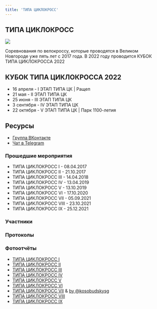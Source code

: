 ```yaml
---
title: 'ТИПА ЦИКЛОКРОСС'
---
```


## ТИПА ЦИКЛОКРОСС

![](https://sun9-74.userapi.com/impg/MTRuwoH0C2aeZaIeUMKoxi3O21NTAQKgXo8wgQ/l0n1Lq_WIVs.jpg?size=1920x1280&quality=96&sign=c203725b8b393748f183bfea5456473b&type=album)

Соревнования по велокроссу, которые проводятся в Великом Новгороде уже пять лет с 2017 года.
В 2022 году проводится КУБОК ТИПА ЦИКЛОКРОССА 2022

## КУБОК ТИПА ЦИКЛОКРОССА 2022

- 16 апреля - I ЭТАП ТИПА ЦК | Ращеп
- 21 мая - II ЭТАП ТИПА ЦК
- 25 июня - III ЭТАП ТИПА ЦК
- 3 сентября - IV ЭТАП ТИПА ЦК
- 22 октября - V ЭТАП ТИПА ЦК | Парк 1100-летия

## Ресурсы

- [Группа ВКонтакте](https://vk.com/tipacyclo)
- [Чат в Telegram](https://t.me/+miS-qY3Ai_4zNzE6)

### Прошедшие мероприятия

- ТИПА ЦИКЛОКРОСС I - 08.04.2017
- ТИПА ЦИКЛОКРОСС II - 21.10.2017
- ТИПА ЦИКЛОКРОСС III - 14.04.2018
- ТИПА ЦИКЛОКРОСС IV - 13.04.2019
- ТИПА ЦИКЛОКРОСС V - 13.10.2019
- ТИПА ЦИКЛОКРОСС VI - 17.10.2020
- ТИПА ЦИКЛОКРОСС VII - 05.09.2021
- ТИПА ЦИКЛОКРОСС VIII - 23.10.2021
- ТИПА ЦИКЛОКРОСС IX - 25.12.2021

### Участники

### Протоколы

### Фотоотчёты

- [ТИПА ЦИКЛОКРОСС I](https://vk.com/album-143031255_243061534)
- [ТИПА ЦИКЛОКРОСС II](https://vk.com/album-143031255_248187182)
- [ТИПА ЦИКЛОКРОСС III](https://vk.com/album-143031255_253051440)
- [ТИПА ЦИКЛОКРОСС IV](https://vk.com/album-143031255_262138716)
- [ТИПА ЦИКЛОКРОСС V](https://vk.com/album-143031255_267301727)
- [ТИПА ЦИКЛОКРОСС VI](https://vk.com/album-143031255_275236960)
- [ТИПА ЦИКЛОКРОСС VII](https://vk.com/album-143031255_280698891) & [by @kosobudskysg](https://vk.com/album-143031255_280700663)
- [ТИПА ЦИКЛОКРОСС VIII](https://vk.com/album-143031255_281302871)
- [ТИПА ЦИКЛОКРОСС IX](https://vk.com/album-143031255_281976234)
